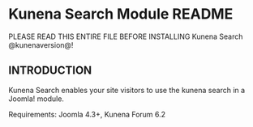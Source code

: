 # Kunena Search Module README

PLEASE READ THIS ENTIRE FILE BEFORE INSTALLING Kunena Search @kunenaversion@!

## INTRODUCTION

Kunena Search enables your site visitors to use the kunena search in a Joomla! module.

Requirements: Joomla 4.3+, Kunena Forum 6.2


